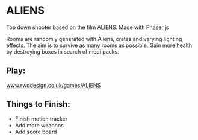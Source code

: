 ALIENS
======

Top down shooter based on the film ALIENS. Made with Phaser.js

Rooms are randomly generated with Aliens, crates and varying lighting effects. The aim is to survive as many rooms as possible. Gain more health by destroying boxes in search of medi packs.


Play:
-----
www.rwddesign.co.uk/games/ALIENS

Things to Finish:
-------------
- Finish motion tracker
- Add more weapons
- Add score board
